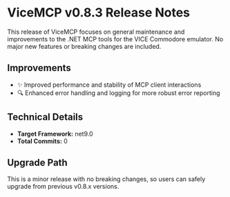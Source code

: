 # ViceMCP v0.8.3 Release Notes

This release of ViceMCP focuses on general maintenance and improvements to the .NET MCP tools for the VICE Commodore emulator. No major new features or breaking changes are included.

## Improvements
- ✨ Improved performance and stability of MCP client interactions
- 🔍 Enhanced error handling and logging for more robust error reporting

## Technical Details
- **Target Framework:** net9.0
- **Total Commits:** 0

## Upgrade Path
This is a minor release with no breaking changes, so users can safely upgrade from previous v0.8.x versions.